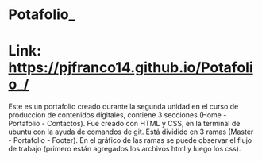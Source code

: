 # Potafolio_
# Link: https://pjfranco14.github.io/Potafolio_/

Este es un portafolio creado durante la segunda unidad en el curso de produccion de contenidos digitales, contiene 3 secciones (Home - Portafolio - Contactos). Fue creado con HTML y CSS, en la terminal de ubuntu con la ayuda de comandos de git. Está dividido en 3 ramas (Master - Portafolio - Footer). En el gráfico de las ramas se puede observar el flujo de trabajo (primero están agregados los archivos html y luego los css).
